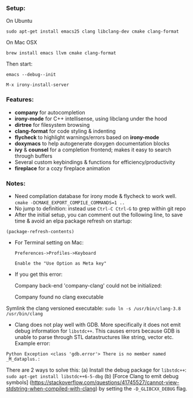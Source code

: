 ### Setup:
On Ubuntu

`sudo apt-get install emacs25 clang libclang-dev cmake clang-format`

On Mac OSX

`brew install emacs llvm cmake clang-format`



Then start:

`emacs --debug--init`

`M-x irony-install-server`


### Features:
* **company** for autocompletion
* **irony-mode** for C++ intellisense, using libclang under the hood
* **dirtree** for filesystem browsing
* **clang-format** for code styling & indenting
* **flycheck** to highlight warnings/errors based on **irony-mode**
* **doxymacs** to help autogenerate doxygen documentation blocks
* **ivy** & **counsel** for a completion frontend; makes it easy to search through buffers
* Several custom keybindings & functions for efficiency/productivity
* **fireplace** for a cozy fireplace animation


### Notes:
* Need compilation database for irony mode & flycheck to work well.
  `cmake -DCMAKE_EXPORT_COMPILE_COMMANDS=1 ..`
* No jump to definition: instead use `Ctrl-C Ctrl-G` to grep within git repo
* After the initial setup, you can comment out the following line, to save time &
avoid an elpa package refresh on startup:

`(package-refresh-contents)`

* For Terminal setting on Mac:

      Preferences->Profiles->Keyboard

      Enable the "Use Option as Meta key"

* If you get this error:

     Company back-end 'company-clang' could not be initialized:

     Company found no clang executable

Symlink the clang versioned executable: `sudo ln -s /usr/bin/clang-3.8 /usr/bin/clang`

* Clang does not play well with GDB. More specifically it does not emit debug information for `libstdc++`.
This causes errors because GDB is unable to parse through STL datastructures like string, vector etc. Example error:

` Python Exception <class 'gdb.error'> There is no member named _M_dataplus.: `

There are 2 ways to solve this:
(a) Install the debug package for `libstdc++`: `sudo apt-get install libstdc++6-5-dbg`
(b) [Force Clang to emit debug symbols]
(https://stackoverflow.com/questions/41745527/cannot-view-stdstring-when-compiled-with-clang)
by setting the `-D_GLIBCXX_DEBUG` flag.
